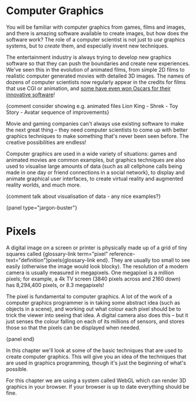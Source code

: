 # Computer Graphics

You will be familiar with computer graphics from games, films and images, and there is amazing software available to create images, but how does the software work?
The role of a computer scientist is not just to *use* graphics systems, but to *create* them, and especially invent new techniques.

The entertainment industry is always trying to develop new graphics software so that they can push the boundaries and create new experiences.
We've seen this in the evolution of animated films, from simple 2D films to realistic computer generated movies with detailed 3D images.
The names of dozens of computer scientists now regularly appear in the credits for films that use CGI or animation, and [some have even won Oscars for their innovative software](http://www.oscars.org/news/11-scientific-and-technical-achievements-be-honored-academy-awardsr)!

{comment consider showing e.g. animated files Lion King - Shrek - Toy Story - Avatar sequence of improvements}

Movie and gaming companies can't always use existing software to make the next great thing &ndash; they need computer scientists to come up with better graphics techniques to make something that's never been seen before.
The creative possibilities are endless!

Computer graphics are used in a wide variety of situations: games and animated movies are common examples, but graphics techniques are also used to visualise large amounts of data (such as all cellphone calls being made in one day or friend connections in a social network), to display and animate graphical user interfaces, to create virtual reality and augmented reality worlds, and much more.

{comment talk about visualisation of data - any nice examples?}

{panel type="jargon-buster"}

# Pixels

A digital image on a screen or printer is physically made up of a grid of tiny squares called {glossary-link term="pixel" reference-text="definition"}pixels{glossary-link end}.
They are usually too small to see easily (otherwise the image would look blocky).
The resolution of a modern camera is usually measured in megapixels. One megapixel is a million pixels; for example, a 4k TV screen (3840 pixels across and 2160 down) has 8,294,400 pixels, or 8.3 megapixels!

The pixel is fundamental to computer graphics. A lot of the work of a computer graphics programmer is in taking some abstract idea (such as objects in a scene), and working out what colour each pixel should be to trick the viewer into seeing that idea.
A digital camera also does this &ndash; but it just senses the colour falling on each of its millions of sensors, and stores those so that the pixels can be displayed when needed.

{panel end}

In this chapter we'll look at some of the basic techniques that are used to create computer graphics.
This will give you an idea of the techniques that are used in graphics programming, though it's just the beginning of what's possible.

For this chapter we are using a system called WebGL which can render 3D graphics in your browser.
If your browser is up to date everything should be fine.
